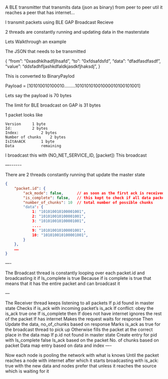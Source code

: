 A BLE transmitter that transmits data (json as binary) from peer to peer util it reaches a peer that has internet…

I transmit packets using BLE GAP
Broadcast
Recieve

2 threads are constantly running and updating data in the masterstate

Lets Walkthrough an example

The JSON that needs to be transmitted

{
“from”: “0xasdhklhadfjlhsafd”,
“to”: “0xfdsafdsfd”,
“data”: “dfadfasdfasdf”,
“value”: “ddsfadhfljashkdfaldkjasdkfjhaksdj”,
}

This is converted to BinaryPaylod

Payload = [101010010100010………101010101001000010100101001]

Lets say the payload is 70 bytes

The limit for BLE broadcast on GAP is 31 bytes

1 packet looks like

```
Version		1 byte
Id:		 	2 bytes
Index: 			2 bytes
Number of chunks	2 bytes
IsItAnACK		1 byte
Data			remaining
```

I broadcast this with (NO_NET_SERVICE_ID, [packet])
This broadcast

—------

There are 2 threads constantly running that update the master state

```json
{
    "packet.id": {
        "ack_mode": false,      // as soon as the first ack is received this is toggled to `true`, is_complete is toggled back to `false`, `number_of_chunks` are reset, and `data` is reset
        "is_complete": false,   // this kept to check if all data packets are recieved
        "number_of_chunks": 10  // total number of possible chunks
        "data": {
            1: "101010010100001001",
            2: "101010010100001001",
            3: "101010010100001001",
            ....
            9: "101010010100001001",
            10: "101010010100001001",
        }
    },
    ……
}
```

—-

The Broadcast thread is constantly looping over each packet.id and broadcasting it if
Is_complete is true
Because if is complete is true that means that it has the entire packet and can broadcast it

—

The Receiver thread keeps listening to all packets
If p.id found in master state
Checks if is_ack with incoming packet’s is_ack
If conflict: obey the is_ack true one
If is_complete then
If does not have internet
ignores the rest of the packet
If has internet
Makes the request waits for response
Then
Update the data, no_of_chunks based on response
Marks is_ack as true for the broadcast thread to pick up
Otherwise fills the packet at the correct place in the data map
If p.id not found in master state
Create entry for pid with
Is_complete false
Is_ack based on the packet
No. of chunks based on packet
Data map entry based on data and index
—-

Now each node is pooling the network with what is knows
Until the packet reaches a node with internet after which it starts broadcasting with is_ack: true
with the new data and nodes prefer that unless it reaches the source which is waiting for it

